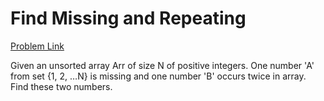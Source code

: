   <h1>Find Missing and Repeating</h1>
  
  [Problem Link](https://practice.geeksforgeeks.org/problems/find-missing-and-repeating2512/1)
  
  Given an unsorted array Arr of size N of positive integers. One number 'A' from set {1, 2, …N} is missing and one number 'B' occurs twice in array. Find these two numbers.
